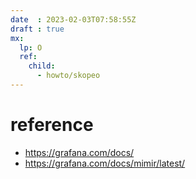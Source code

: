 ```yaml
---
date  : 2023-02-03T07:58:55Z
draft : true
mx:  
  lp: O
  ref:
    child:
      - howto/skopeo
---
```



# reference
- https://grafana.com/docs/
- https://grafana.com/docs/mimir/latest/
